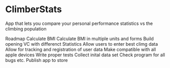 # ClimberStats
App that lets you compare your personal performance statistics vs the climbing population

Roadmap
Calculate BMI
Calculate BMI in multiple units and forms
Build opening VC with differenct Statistics
Allow users to enter best climg data
Allow for tracking and registration of user data
Make compatible with all apple devices
Write proper tests
Collect inital data set
Check program for all bugs etc.
Publish app to store


